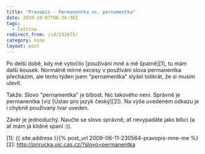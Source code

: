 ```yaml
---
title: "Pravopis - Permanentka vs. pernamentka"
date: 2010-10-07T06:34:38Z
tags:
  - Čeština
redirect_from: /id/232075/
category: none
layout: post
---
```

Po delší době, kdy mě vytočilo [používání mně a mě špatně][1], tu mám další kousek. Normálně mírné excesy v používání slova permanentka přecházím, ale tento týden jsem "pernamentka" slyšel tolikrát, že si musím ulevit.

Takže. Slovo "pernamentka" je blbost. Nic takového není. Správně je permanentka (viz [Ústav pro jazyk český][2]). Na výše uvedeném odkazu je i chybně používaný tvar uveden.

Závěr je jednoduchý. Naučte se slovo správně, ať nevypadáte jako blbci (a ať mám já klidné spaní :)).

[1]: {{ site.address }}{% post_url 2009-06-11-230564-pravopis-mne-me %}
[2]: http://prirucka.ujc.cas.cz/?slovo=permanentka

